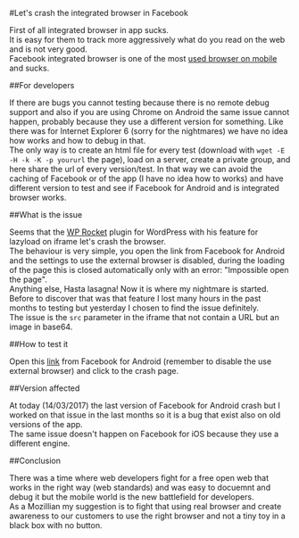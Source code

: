 #Let's crash the integrated browser in Facebook

First of all integrated browser in app sucks.  
It is easy for them to track more aggressively what do you read on the web and is not very good.  
Facebook integrated browser is one of the most [used browser on mobile](https://twitter.com/auchenberg/status/834894652775923712?s=09) and sucks.

##For developers

If there are bugs you cannot testing because there is no remote debug support and also if you are using Chrome on Android the same issue cannot happen, probably because they use a different version for something. Like there was for Internet Explorer 6 (sorry for the nightmares) we have no idea how works and how to debug in that.   
The only way is to create an html file for every test (download with `wget -E -H -k -K -p yoururl` the page), load on a server, create a private group, and here share the url of every version/test. In that way we can avoid the caching of Facebook or of the app (I have no idea how to works) and have different version to test and see if Facebook for Android and is integrated browser works.

##What is the issue

Seems that the [WP Rocket](https://wp-rocket.me/) plugin for WordPress with his feature for lazyload on iframe let's crash the browser.  
The behaviour is very simple, you open the link from Facebook for Android and the settings to use the external browser is disabled, during the loading of the page this is closed automatically only with an error: "Impossible open the page".  
Anything else, Hasta lasagna! Now it is where my nightmare is started.  
Before to discover that was that feature I lost many hours in the past months to testing but yesterday I chosen to find the issue definitely.  
The issue is the `src` parameter in the iframe that not contain a URL but an image in base64.

##How to test it

Open this [link](https://www.facebook.com/Mte90/posts/10212614660344107) from Facebook for Android (remember to disable the use external browser) and click to the crash page.

##Version affected

At today (14/03/2017) the last version of Facebook for Android crash but I worked on that issue in the last months so it is a bug that exist also on old versions of the app.  
The same issue doesn't happen on Facebook for iOS because they use a different engine.

##Conclusion

There was a time where web developers fight for a free open web that works in the right way (web standards) and was easy to docuemnt and debug it but the mobile world is the new battlefield for developers.  
As a Mozillian my suggestion is to fight that using real browser and create awareness to our customers to use the right browser and not a tiny toy in a black box with no button.
